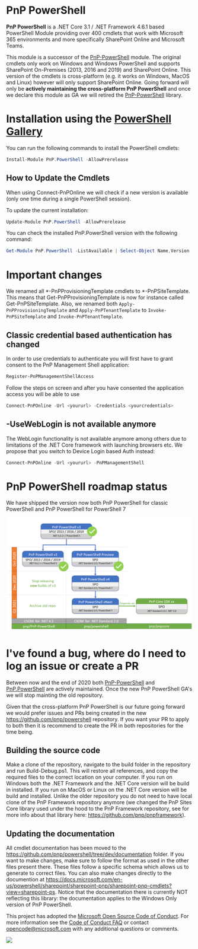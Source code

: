 ﻿# PnP PowerShell

**PnP PowerShell** is a .NET Core 3.1 / .NET Framework 4.6.1 based PowerShell Module providing over 400 cmdlets that work with Microsoft 365 environments and more specifically SharePoint Online and Microsoft Teams.

This module is a successor of the [PnP-PowerShell](https://github.com/pnp/pnp-powershell) module. The original cmdlets only work on Windows and Windows PowerShell and supports SharePoint On-Premises (2013, 2016 and 2019) and SharePoint Online. This version of the cmdlets is cross-platform (e.g. it works on Windows, MacOS and Linux) however will only support SharePoint Online. Going forward will only be **actively maintaining the cross-platform PnP PowerShell** and once we declare this module as GA we will retired the [PnP-PowerShell](https://github.com/pnp/pnp-powershell) library.

# Installation using the [PowerShell Gallery](https://www.powershellgallery.com)

You can run the following commands to install the PowerShell cmdlets:

```PowerShell
Install-Module PnP.PowerShell -AllowPrerelease
```

## How to Update the Cmdlets 
When using Connect-PnPOnline we will check if a new version is available (only one time during a single PowerShell session).

To update the current installation:

```powershell
Update-Module PnP.PowerShell -AllowPrerelease
``` 

You can check the installed PnP.PowerShell version with the following command:

```powershell
Get-Module PnP.PowerShell -ListAvailable | Select-Object Name,Version | Sort-Object Version -Descending
```

# Important changes
We renamed all *-PnPProvisioningTemplate cmdlets to *-PnPSiteTemplate. This means that Get-PnPProvisioningTemplate is now for instance called Get-PnPSiteTemplate. Also, we renamed both `Apply-PnPProvisioningTemplate` and `Apply-PnPTenantTemplate` to `Invoke-PnPSiteTemplate` and `Invoke-PnPTenantTemplate`.

## Classic credential based authentication has changed
In order to use credentials to authenticate you will first have to grant consent to the PnP Management Shell application:

```powershell
Register-PnPManagementShellAccess
```

Follow the steps on screen and after you have consented the application access you will be able to use

```powershell
Connect-PnPOnline -Url <yoururl> -Credentials <yourcredentials>
```

## -UseWebLogin is not available anymore
The WebLogin functionality is not available anymore among others due to limitations of the .NET Core framework with launching browsers etc. We propose that you switch to Device Login based Auth instead:

```powershell
Connect-PnPOnline -Url <yoururl> -PnPManagementShell
```

# PnP PowerShell roadmap status

We have shipped the version now both PnP PowerShell for classic PowerShell and PnP PowerShell for PowerShell 7

![PnP_PowerShell_RoadMap](PnP_PowerShell_RoadMap.png)
# I've found a bug, where do I need to log an issue or create a PR

Between now and the end of 2020 both [PnP-PowerShell](https://github.com/pnp/pnp-powershell) and [PnP.PowerShell](https://github.com/pnp/powershell) are actively maintained. Once the new PnP PowerShell GA's we will stop mainting the old repository.

Given that the cross-platform PnP PowerShell is our future going forward we would prefer issues and PRs being created in the new https://github.com/pnp/powershell repository. If you want your PR to apply to both then it is recommend to create the PR in both repositories for the time being.

## Building the source code

Make a clone of the repository, navigate to the build folder in the repository and run Build-Debug.ps1. This will restore all references, and copy the required files to the correct location on your computer. If you run on Windows both the .NET Framework and the .NET Core version will be build in installed. If you run on MacOS or Linux on the .NET Core version will be build and installed. Unlike the older repository you do not need to have local clone of the PnP Framework repository anymore (we changed the PnP Sites Core library used under the hood to the PnP Framework repository, see for more info about that library here: https://github.com/pnp/pnpframework).

## Updating the documentation

All cmdlet documentation has been moved to the https://github.com/pnp/powershell/tree/dev/documentation folder. If you want to make changes, make sure to follow the format as used in the other files present there. These files follow a specific schema which allows us to generate to correct files. You can also make changes directly to the documention at https://docs.microsoft.com/en-us/powershell/sharepoint/sharepoint-pnp/sharepoint-pnp-cmdlets?view=sharepoint-ps. Notice that the documentation there is currently NOT reflecting this library: the documentation applies to the Windows Only version of PnP PowerShell.

This project has adopted the [Microsoft Open Source Code of Conduct](https://opensource.microsoft.com/codeofconduct/). For more information see the [Code of Conduct FAQ](https://opensource.microsoft.com/codeofconduct/faq/) or contact [opencode@microsoft.com](mailto:opencode@microsoft.com) with any additional questions or comments.

<img src="https://telemetry.sharepointpnp.com/pnp-powershell/readme" /> 
